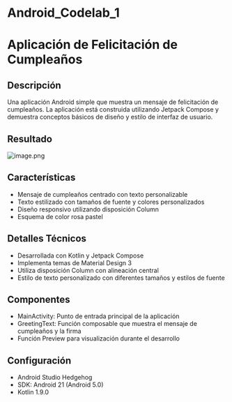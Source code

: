 # Android_Codelab_1
# Aplicación de Felicitación de Cumpleaños

## Descripción

Una aplicación Android simple que muestra un mensaje de felicitación de cumpleaños. La aplicación está construida utilizando Jetpack Compose y demuestra conceptos básicos de diseño y estilo de interfaz de usuario.

## Resultado

![image.png](https://drive.google.com/uc?export=view&id=1pPHZopXL-kCZWID1JjUvW-wehAU92V_j)

## Características

- Mensaje de cumpleaños centrado con texto personalizable
- Texto estilizado con tamaños de fuente y colores personalizados
- Diseño responsivo utilizando disposición Column
- Esquema de color rosa pastel

## Detalles Técnicos

- Desarrollada con Kotlin y Jetpack Compose
- Implementa temas de Material Design 3
- Utiliza disposición Column con alineación central
- Estilo de texto personalizado con diferentes tamaños y estilos de fuente

## Componentes

- MainActivity: Punto de entrada principal de la aplicación
- GreetingText: Función composable que muestra el mensaje de cumpleaños y la firma
- Función Preview para visualización durante el desarrollo

## Configuración

- Android Studio Hedgehog
- SDK: Android 21 (Android 5.0)
- Kotlin 1.9.0
